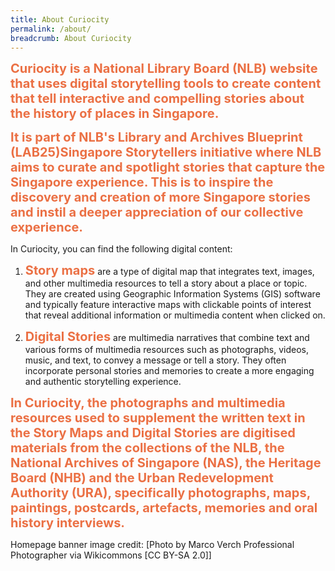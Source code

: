 ```yaml
---
title: About Curiocity
permalink: /about/
breadcrumb: About Curiocity
---
```

<span style="font-weight: 700; font-size: 20px; font-style: normal; color:#eb7044">Curiocity is a National Library Board (NLB) website that uses digital storytelling tools to create content that tell interactive and compelling stories about the history of places in Singapore.</span>

</span> <span style="font-weight: 700; font-size: 20px; font-style: normal; color:#eb7044">It is part of NLB's Library and Archives Blueprint (LAB25)Singapore Storytellers initiative where NLB aims to curate and spotlight stories that capture the Singapore experience. This is to inspire the discovery and creation of more Singapore stories and instil a deeper appreciation of our collective experience.</span>

In Curiocity, you can find the following digital content:

1. <span style="font-weight: 700; font-size: 20px; font-style: normal; color:#eb7044">Story maps</span> are a type of digital map that integrates text, images, and other multimedia resources to tell a story about a place or topic. They are created using Geographic Information Systems (GIS) software and typically feature interactive maps with clickable points of interest that reveal additional information or multimedia content when clicked on.

1. <span style="font-weight: 700; font-size: 20px; font-style: normal; color:#eb7044">Digital Stories</span> are multimedia narratives that combine text and various forms of multimedia resources such as photographs, videos, music, and text, to convey a message or tell a story. They often incorporate personal stories and memories to create a more engaging and authentic storytelling experience.

<span style="font-weight: 700; font-size: 20px; font-style: normal; color:#eb7044">In Curiocity, the photographs and multimedia resources used to supplement the written text in the Story Maps and Digital Stories are digitised materials from the collections of the NLB, the National Archives of Singapore (NAS), the Heritage Board (NHB) and the Urban Redevelopment Authority (URA), specifically photographs, maps, paintings, postcards, artefacts, memories and oral history interviews.</span>

Homepage banner image credit: [Photo by Marco Verch Professional Photographer via Wikicommons [CC BY-SA 2.0]]